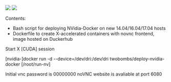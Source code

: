 ![](https://img.shields.io/docker/build/jrottenberg/ffmpeg.svg)
![](https://img.shields.io/docker/automated/jrottenberg/ffmpeg.svg)

Contents:

- Bash script for deploying NVidia-Docker on new 14.04/16.04/17.04 hosts
- Dockerfile to create X-accelerated containers with novnc frontend, image hosted on Duckerhub

Start X [CUDA] session

[nvidia-]docker run -d --device=/dev/dri:/dev/dri twobombs/deploy-nvidia-docker [/root/run-nv]

Initial vnc password is 00000000
noVNC website is avaliable at port 6080
